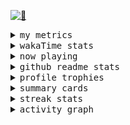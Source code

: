[![🐙](https://hits.seeyoufarm.com/api/count/incr/badge.svg?url=https%3A%2F%2Fgithub.com%2Fktnkk%2Fhit-counter&count_bg=%23070707&title_bg=%23070707&icon=&icon_color=%23E7E7E7&title=visitors&edge_flat=true)](https://hits.seeyoufarm.com)

<details>
  <summary> <samp>my metrics</samp></summary>
  
  <br>
  
 ![🐳](https://github.com/kkhys/kkhys/blob/main/github-metrics.svg)
  
  ***
</details>

<details>
  <summary> <samp>wakaTime stats</samp></summary>
  
  <br>
  
<!--START_SECTION:waka-->
![Code Time](http://img.shields.io/badge/Code%20Time-5%2C334%20hrs%206%20mins-blue)

**🐱 My GitHub Data** 

> 📦 5.2 MB Used in GitHub's Storage 
 > 
> 🏆 2,806 Contributions in the Year 2024
 > 
> 💼 Opted to Hire
 > 
> 📜 9 Public Repositories 
 > 
> 🔑 23 Private Repositories 
 > 
**I'm an Early 🐤** 

```text
🌞 Morning                8687 commits        ███████░░░░░░░░░░░░░░░░░░   29.14 % 
🌆 Daytime                6414 commits        █████░░░░░░░░░░░░░░░░░░░░   21.52 % 
🌃 Evening                12442 commits       ██████████░░░░░░░░░░░░░░░   41.74 % 
🌙 Night                  2267 commits        ██░░░░░░░░░░░░░░░░░░░░░░░   07.60 % 
```
📅 **I'm Most Productive on Sunday** 

```text
Monday                   3686 commits        ███░░░░░░░░░░░░░░░░░░░░░░   12.36 % 
Tuesday                  4214 commits        ████░░░░░░░░░░░░░░░░░░░░░   14.14 % 
Wednesday                4177 commits        ████░░░░░░░░░░░░░░░░░░░░░   14.01 % 
Thursday                 4112 commits        ███░░░░░░░░░░░░░░░░░░░░░░   13.79 % 
Friday                   4342 commits        ████░░░░░░░░░░░░░░░░░░░░░   14.57 % 
Saturday                 4330 commits        ████░░░░░░░░░░░░░░░░░░░░░   14.53 % 
Sunday                   4949 commits        ████░░░░░░░░░░░░░░░░░░░░░   16.60 % 
```


📊 **This Week I Spent My Time On** 

```text
🕑︎ Time Zone: Asia/Tokyo

💬 Programming Languages: 
Other                    39 hrs 47 mins      █████████████░░░░░░░░░░░░   52.79 % 
Java                     16 hrs 21 mins      █████░░░░░░░░░░░░░░░░░░░░   21.70 % 
TypeScript               9 hrs 12 mins       ███░░░░░░░░░░░░░░░░░░░░░░   12.21 % 
Git Config               2 hrs 34 mins       █░░░░░░░░░░░░░░░░░░░░░░░░   03.43 % 
SQL                      1 hr 27 mins        ░░░░░░░░░░░░░░░░░░░░░░░░░   01.93 % 

🔥 Editors: 
Chrome                   50 hrs 27 mins      █████████████████░░░░░░░░   66.96 % 
IntelliJ IDEA            15 hrs 13 mins      █████░░░░░░░░░░░░░░░░░░░░   20.20 % 
WebStorm                 8 hrs 33 mins       ███░░░░░░░░░░░░░░░░░░░░░░   11.36 % 
DataGrip                 1 hr 6 mins         ░░░░░░░░░░░░░░░░░░░░░░░░░   01.48 % 

💻 Operating System: 
Mac                      75 hrs 20 mins      █████████████████████████   100.00 % 
```


 Last Updated on 2024/12/14 18:43:51 UTC
<!--END_SECTION:waka-->
  
  ***
</details>


<details>
  <summary> <samp>now playing</samp></summary>
  
  <br>
 
 [![🐟](https://spotify-github-profile.vercel.app/api/view?uid=31ryofms4dnv7mrohhepo4c4zgqu&cover_image=true&theme=default&show_offline=false&background_color=121212&bar_color=53b14f&bar_color_cover=false)](https://open.spotify.com/user/31ryofms4dnv7mrohhepo4c4zgqu)
  
  ***
</details>

<details>
  <summary> <samp>github readme stats</samp></summary>
  
  <br>
  
 <p align="left"> 
  <img alt="🐠" src="https://github-readme-stats.vercel.app/api?username=kkhys&count_private=true&show_icons=true&theme=dark&include_all_commits=true" />
  <img alt="🐟" src="https://github-readme-stats.vercel.app/api/top-langs/?username=kkhys&layout=compact&theme=dark&langs_count=10&hide=HTML,CSS,SCSS" />
</p>
  
  ***
</details>

<details>
  <summary> <samp>profile trophies</samp></summary>
  
  <br>
  
  [![🐬](https://github-profile-trophy.vercel.app/?username=kkhys&rank=SECRET,SSS,SS,S,AAA,AA,A&theme=darkhub&row=1&margin-w=10&no-bg=true)](https://github.com/ryo-ma/github-profile-trophy)
  
  ***
</details>

<details>
  <summary> <samp>summary cards</samp></summary>
  
  <br>
  
  ![🐋](https://github-profile-summary-cards.vercel.app/api/cards/profile-details?username=kkhys&theme=github_dark)
  ![🦑](https://github-profile-summary-cards.vercel.app/api/cards/repos-per-language?username=kkhys&theme=github_dark)
  ![🦭](https://github-profile-summary-cards.vercel.app/api/cards/most-commit-language?username=kkhys&theme=github_dark)
  ![🦀](https://github-profile-summary-cards.vercel.app/api/cards/stats?username=kkhys&theme=github_dark)
  ![🦈](https://github-profile-summary-cards.vercel.app/api/cards/productive-time?username=kkhys&theme=github_dark)
  
  ***
</details>

<details>
  <summary> <samp>streak stats</samp></summary>
  
  <br>
  
  [![🐠](http://github-readme-streak-stats.herokuapp.com?user=kkhys&theme=dark)](https://git.io/streak-stats)
  
  ***
</details>

<details>
  <summary> <samp>activity graph</samp></summary>
  
  <br>
  
  [![🐡](https://github-readme-activity-graph.vercel.app/graph?username=kkhys&theme=xcode)](https://github.com/ashutosh00710/github-readme-activity-graph)
  
  ***
</details>
